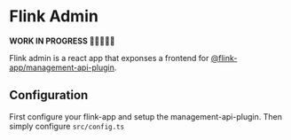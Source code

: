 # Flink Admin 

**WORK IN PROGRESS 👷‍♀️👷🏻‍♂️**

Flink admin is a react app that exponses a frontend for [@flink-app/management-api-plugin](https://github.com/FrostDigital/flink-framework/tree/main/packages/management-api-plugin).


## Configuration
First configure your flink-app and setup the management-api-plugin. Then simply configure `src/config.ts `
